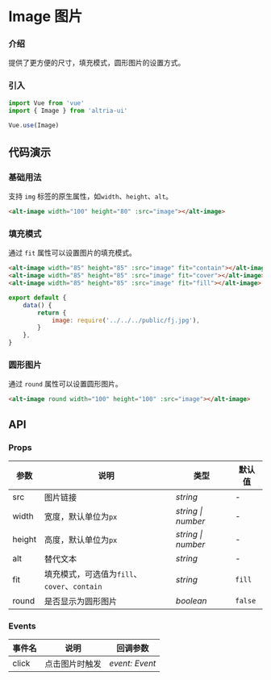 # Image 图片

### 介绍

提供了更方便的尺寸，填充模式，圆形图片的设置方式。

### 引入

```js
import Vue from 'vue'
import { Image } from 'altria-ui'

Vue.use(Image)
```

## 代码演示

### 基础用法

支持 `img` 标签的原生属性，如`width`、`height`、`alt`。

```html
<alt-image width="100" height="80" :src="image"></alt-image>
```

### 填充模式

通过 `fit` 属性可以设置图片的填充模式。

```html
<alt-image width="85" height="85" :src="image" fit="contain"></alt-image>
<alt-image width="85" height="85" :src="image" fit="cover"></alt-image>
<alt-image width="85" height="85" :src="image" fit="fill"></alt-image>
```

```js
export default {
    data() {
        return {
            image: require('../../../public/fj.jpg'),
        }
    },
}
```

### 圆形图片

通过 `round` 属性可以设置圆形图片。

```html
<alt-image round width="100" height="100" :src="image"></alt-image>
```

## API

### Props

| 参数   | 说明                                         | 类型               | 默认值  |
| ------ | -------------------------------------------- | ------------------ | ------- |
| src    | 图片链接                                     | _string_           | -       |
| width  | 宽度，默认单位为`px`                         | _string \| number_ | -       |
| height | 高度，默认单位为`px`                         | _string \| number_ | -       |
| alt    | 替代文本                                    | _string_           | -       |
| fit    | 填充模式，可选值为`fill`、`cover`、`contain` | _string_           | `fill`  |
| round  | 是否显示为圆形图片                           | _boolean_          | `false` |

### Events

| 事件名 | 说明           | 回调参数       |
| ------ | -------------- | -------------- |
| click  | 点击图片时触发 | _event: Event_ |
